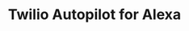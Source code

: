 ---
title: Twilio Autopilot for Alexa
description: How to build Alexa skills using Twilio Autopilot.
---